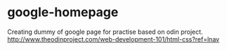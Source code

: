 # google-homepage
Creating dummy of google page for practise based on odin project. http://www.theodinproject.com/web-development-101/html-css?ref=lnav
